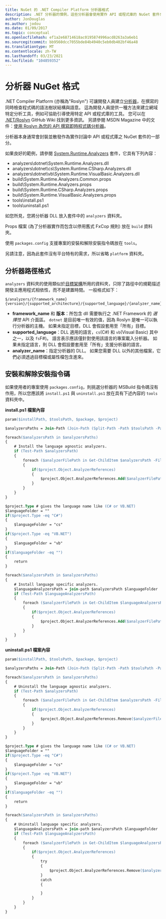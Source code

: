 ```yaml
---
title: NuGet 的 .NET Compiler Platform 分析器格式
description: .NET 分析器的慣例，這些分析器會使用實作 API 或程式庫的 NuGet 套件來封裝與散發。
author: JonDouglas
ms.author: jodou
ms.date: 01/09/2017
ms.topic: conceptual
ms.openlocfilehash: ef1a2e68714618ac0195874996acd8263a3a6eb1
ms.sourcegitcommit: bb9560dcc7055bde84b4940c5eb0db402bf46a48
ms.translationtype: MT
ms.contentlocale: zh-TW
ms.lasthandoff: 03/23/2021
ms.locfileid: "104859352"
---
```

# <a name="analyzer-nuget-formats"></a>分析器 NuGet 格式

.NET Compiler Platform (亦稱為"Roslyn") 可讓開發人員建立[分析器](https://github.com/dotnet/roslyn/blob/main/docs/wiki/How-To-Write-a-C%23-Analyzer-and-Code-Fix.md)，在撰寫的同時檢查程式碼的語法樹狀結構與語意。 這為開發人員提供一種方法來建立網域特定分析工具，例如可協助引導使用特定 API 或程式庫的工具。 您可以在 [.NET/Roslyn](https://github.com/dotnet/roslyn/wiki) GitHub Wiki 找到更多資訊。 另請參閱 MSDN Magazine 中的文件：[使用 Roslyn 為您的 API 撰寫即時程式碼分析器](/archive/msdn-magazine/2014/special-issue/csharp-and-visual-basic-use-roslyn-to-write-a-live-code-analyzer-for-your-api)。

分析器本身通常會封裝並散發作為實作討論中 API 或程式庫之 NuGet 套件的一部分。

如果良好的範例，請參閱 [System.Runtime.Analyzers](https://www.nuget.org/packages/System.Runtime.Analyzers) 套件，它具有下列內容：

- analyzers\dotnet\System.Runtime.Analyzers.dll
- analyzers\dotnet\cs\System.Runtime.CSharp.Analyzers.dll
- analyzers\dotnet\vb\System.Runtime.VisualBasic.Analyzers.dll
- build\System.Runtime.Analyzers.Common.props
- build\System.Runtime.Analyzers.props
- build\System.Runtime.CSharp.Analyzers.props
- build\System.Runtime.VisualBasic.Analyzers.props
- tools\install.ps1
- tools\uninstall.ps1

如您所見，您將分析器 DLL 放入套件中的 `analyzers` 資料夾。

Props 檔案 (為了分析器實作而包含以停用舊式 FxCop 規則) 放在 `build` 資料夾。

使用 `packages.config` 支援專案的安裝和解除安裝指令碼放在 `tools`。

另請注意，因為此套件沒有平台特有的需求，所以省略 `platform` 資料夾。


## <a name="analyzers-path-format"></a>分析器路徑格式

`analyzers` 資料夾的使用類似於[目標架構](../create-packages/supporting-multiple-target-frameworks.md)所用的資料夾，只除了路徑中的規範描述開發主應用程式相依性，而不是建置時間。 一般格式如下：

```
$/analyzers/{framework_name}{version}/{supported_architecture}/{supported_language}/{analyzer_name}.dll
```

- **framework_name** 和 **版本**：所包含 dll 需要執行之 .NET Framework 的 *選擇性* API 介面區。 `dotnet` 是目前唯一有效的值，因為 Roslyn 是唯一可以執行分析器的主機。 如果未指定目標，DLL 會假設套用至「所有」目標。
- **supported_language**：DLL 適用的語言，`cs`(C#) 和 `vb`(Visual Basic) 其中之一，以及 `fs`F#)。 語言表示應該僅針對使用該語言的專案載入分析器。 如果未指定語言，則 DLL 會假設要套用至「所有」支援分析器的語言。
- **analyzer_name**：指定分析器的 DLL。 如果您需要 DLL 以外的其他檔案，它們必須透過目標檔或屬性檔包含進來。


## <a name="install-and-uninstall-scripts"></a>安裝和解除安裝指令碼

如果使用者的專案使用 `packages.config`，則挑選分析器的 MSBuild 指令碼沒有作用，所以您應該將 `install.ps1` 與 `uninstall.ps1` 放在具有下述內容的 `tools` 資料夾中。

**install.ps1 檔案內容**

```ps
param($installPath, $toolsPath, $package, $project)

$analyzersPaths = Join-Path (Join-Path (Split-Path -Path $toolsPath -Parent) "analyzers" ) * -Resolve

foreach($analyzersPath in $analyzersPaths)
{
    # Install the language agnostic analyzers.
    if (Test-Path $analyzersPath)
    {
        foreach ($analyzerFilePath in Get-ChildItem $analyzersPath -Filter *.dll)
        {
            if($project.Object.AnalyzerReferences)
            {
                $project.Object.AnalyzerReferences.Add($analyzerFilePath.FullName)
            }
        }
    }
}

$project.Type # gives the language name like (C# or VB.NET)
$languageFolder = ""
if($project.Type -eq "C#")
{
    $languageFolder = "cs"
}
if($project.Type -eq "VB.NET")
{
    $languageFolder = "vb"
}
if($languageFolder -eq "")
{
    return
}

foreach($analyzersPath in $analyzersPaths)
{
    # Install language specific analyzers.
    $languageAnalyzersPath = join-path $analyzersPath $languageFolder
    if (Test-Path $languageAnalyzersPath)
    {
        foreach ($analyzerFilePath in Get-ChildItem $languageAnalyzersPath -Filter *.dll)
        {
            if($project.Object.AnalyzerReferences)
            {
                $project.Object.AnalyzerReferences.Add($analyzerFilePath.FullName)
            }
        }
    }
}
```


**uninstall.ps1 檔案內容**

```ps
param($installPath, $toolsPath, $package, $project)

$analyzersPaths = Join-Path (Join-Path (Split-Path -Path $toolsPath -Parent) "analyzers" ) * -Resolve

foreach($analyzersPath in $analyzersPaths)
{
    # Uninstall the language agnostic analyzers.
    if (Test-Path $analyzersPath)
    {
        foreach ($analyzerFilePath in Get-ChildItem $analyzersPath -Filter *.dll)
        {
            if($project.Object.AnalyzerReferences)
            {
                $project.Object.AnalyzerReferences.Remove($analyzerFilePath.FullName)
            }
        }
    }
}

$project.Type # gives the language name like (C# or VB.NET)
$languageFolder = ""
if($project.Type -eq "C#")
{
    $languageFolder = "cs"
}
if($project.Type -eq "VB.NET")
{
    $languageFolder = "vb"
}
if($languageFolder -eq "")
{
    return
}

foreach($analyzersPath in $analyzersPaths)
{
    # Uninstall language specific analyzers.
    $languageAnalyzersPath = join-path $analyzersPath $languageFolder
    if (Test-Path $languageAnalyzersPath)
    {
        foreach ($analyzerFilePath in Get-ChildItem $languageAnalyzersPath -Filter *.dll)
        {
            if($project.Object.AnalyzerReferences)
            {
                try
                {
                    $project.Object.AnalyzerReferences.Remove($analyzerFilePath.FullName)
                }
                catch
                {

                }
            }
        }
    }
}
```

